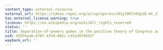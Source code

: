 ```yaml
---
content_type: external-resource
external_url: https://ideas.repec.org/a/cup/apsrev/v91y1997i01p28-44_23.html
has_external_license_warning: true
license: https://en.wikipedia.org/wiki/All_rights_reserved
status: ''
title: Separation-of-powers games in the positive theory of Congress and courts
uid: d287eaab-bf8f-4fe9-882c-c31a30f9632f
wayback_url: ''
---
```

